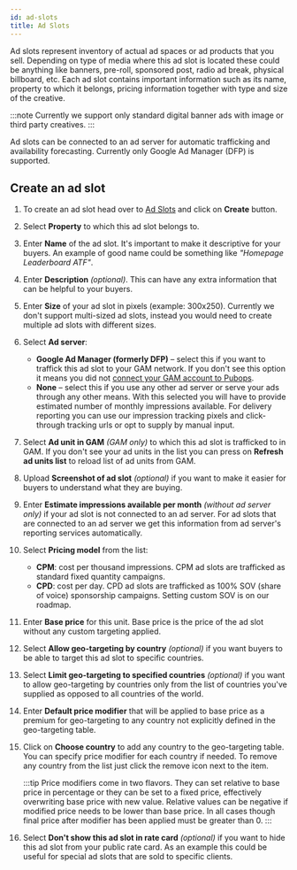 ```yaml
---
id: ad-slots
title: Ad Slots
---
```


Ad slots represent inventory of actual ad spaces or ad products that you sell. Depending on type of media where this ad slot is located these could be anything like banners, pre-roll, sponsored post, radio ad break, physical billboard, etc. Each ad slot contains important information such as its name, property to which it belongs, pricing information together with type and size of the creative.

:::note
Currently we support only standard digital banner ads with image or third party creatives.
:::

Ad slots can be connected to an ad server for automatic trafficking and availability forecasting. Currently only Google Ad Manager (DFP) is supported.

## Create an ad slot

1. To create an ad slot head over to [Ad Slots](https://pubops.io/publisher/adslots/list) and click on **Create** button.
2. Select **Property** to which this ad slot belongs to.
3. Enter **Name** of the ad slot. It's important to make it descriptive for your buyers. An example of good name could be something like *"Homepage Leaderboard ATF"*.
4. Enter **Description** *(optional)*. This can have any extra information that can be helpful to your buyers.
5. Enter **Size** of your ad slot in pixels (example: 300x250). Currently we don't support multi-sized ad slots, instead you would need to create multiple ad slots with different sizes.
6. Select **Ad server**:
    - **Google Ad Manager (formerly DFP)** – select this if you want to traffick this ad slot to your GAM network. If you don't see this option it means you did not [connect your GAM account to Pubops](ad-servers.md).
    - **None** – select this if you use any other ad server or serve your ads through any other means. With this selected you will have to provide estimated number of monthly impressions available. For delivery reporting you can use our impression tracking pixels and click-through tracking urls or opt to supply by manual input.
7. Select **Ad unit in GAM** *(GAM only)* to which this ad slot is trafficked to in GAM. If you don't see your ad units in the list you can press on **Refresh ad units list** to reload list of ad units from GAM.
8. Upload **Screenshot of ad slot** *(optional)* if you want to make it easier for buyers to understand what they are buying.
9. Enter **Estimate impressions available per month** *(without ad server only)* if your ad slot is not connected to an ad server. For ad slots that are connected to an ad server we get this information from ad server's reporting services automatically.
10. Select **Pricing model** from the list:
    - **CPM**: cost per thousand impressions. CPM ad slots are trafficked as standard fixed quantity campaigns.
    - **CPD**: cost per day. CPD ad slots are trafficked as 100% SOV (share of voice) sponsorship campaigns. Setting custom SOV is on our roadmap.
11. Enter **Base price** for this unit. Base price is the price of the ad slot without any custom targeting applied.
12. Select **Allow geo-targeting by country** *(optional)* if you want buyers to be able to target this ad slot to specific countries.
13. Select **Limit geo-targeting to specified countries** *(optional)* if you want to allow geo-targeting by countries only from the list of countries you've supplied as opposed to all countries of the world.
14. Enter **Default price modifier** that will be applied to base price as a premium for geo-targeting to any country not explicitly defined in the geo-targeting table.
15. Click on **Choose country** to add any country to the geo-targeting table. You can specify price modifier for each country if needed. To remove any country from the list just click the remove icon next to the item.

    :::tip
    Price modifiers come in two flavors. They can set relative to base price in percentage or they can be set to a fixed price, effectively overwriting base price with new value. Relative values can be negative if modified price needs to be lower than base price. In all cases though final price after modifier has been applied must be greater than 0.
    :::

16. Select **Don't show this ad slot in rate card** *(optional)* if you want to hide this ad slot from your public rate card. As an example this could be useful for special ad slots that are sold to specific clients.